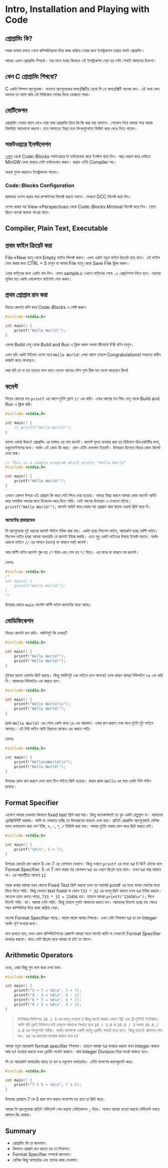 # Intro, Installation and Playing with Code

## প্রোগ্রামিং কি?

সহজ ভাষায় বলতে গেলে কম্পিউটারকে দিয়ে কাজ করিয়ে নেয়ার জন্য ইনস্ট্রাকশন দেয়ার নামই প্রোগ্রামিং।

আমরা এখনে প্রোগ্রামিং শিখবো। তার মানে হচ্ছে কিভাবে এই ইনস্ট্রাকশন দেয়া হয় সেটা শেখাই আমাদের উদ্দেশ্য।

## কেন C প্রোগ্রামিং শিখবো?

C একটা সিম্পল ল্যাংগুয়েজ। অন্যান্য ল্যাংগুয়েজের কমপ্লেক্সিটির থেকে সি তে কমপ্লেক্সিটি অনেক কম। এই কথা কেন বললাম তা আশা করি এই সিরিজের শেষের দিকে বোঝাতে পারব।

## মোটিভেশন

প্রোগ্রামিং শেখার আগে দেখে নেয়া যাক প্রোগ্রামিং দিয়ে কি কি করা যায় আসলে। শোকেস নিয়ে আমরা পরে আরো বিস্তারিত আলোচনা করবো। তবে আপাতত ইচ্ছা হলে লিংকগুলোতে ভিজিট করে দেখে নিতে পারেন।

## সফটওয়্যার ইনস্টলেশন
[এখান](http://www.codeblocks.org/downloads/binaries) থেকে Code::Blocks সফটওয়্যার টা ডাউনলোড করে ইনস্টল করে নিন। আর খেয়াল করে যেটাতে MinGW লেখা থাকবে সেটা ডাউনলোড করুন। কারন এইটা Compiler সহ।

অথবা গুগল করলেও ইনস্ট্রাকশন পাবেন।

### Code::Blocks Configuration

প্রথমবার ওপেন করার পরে কম্পাইলার সিলেক্ট করতে বলবে। সেখানে GCC সিলেক্ট করে নিন।

ওপেন করার পর View->Perspectives থেকে Code::Blocks Minimal সিলেক্ট করে নিন। তাতে স্ক্রিনে অনেক জায়গা পাওয়া যাবে।

## Compiler, Plain Text, Executable
<!-- TODO: -->

## প্রথম ফাইল ক্রিয়েট করা

File->New ম্যানু থেকে Empty ফাইল সিলেক্ট করুন। এখন একটা নতুন ফাইল ক্রিয়েট হয়ে যাবে। এই ফাইল সেভ করার জন্য CTRL + S চাপুন বা আবার File ম্যানু থেকে Save File ক্লিক করুন।

এবার ফাইলের জন্য একটা নাম দিন। যেমন sample.c এখানে ফাইলের শেষে `.c` এক্সটেনশন দিতে হবে। তারপর সুবিধা মত একটা লোকেশনে ফাইলটা সেভ করুন।

## প্রথম প্রোগ্রাম রান করা

নিচের কোডটা কপি করে Code::Blocks এ পেস্ট করুন।
‍‍‍
```c
#include <stdio.h>

int main() {
    printf("Hello World!");
}
```

এরপর Build মেনু থেকে Build and Run এ ক্লিক করুন অথবা কীবোর্ডে F9 বাটন চাপুন।

এখন যদি একটা উইন্ডো ওপেন হয়ে `Hello World!` লেখা আসে তাহলে Congratulations! সবচেয়ে কঠিন কাজটা করে ফেলছেন।

আর যদি তা না হয় তাহলে ভাল ভাবে দেখেন আগের স্টেপ গুলা ঠিক মত ফলো করেছেন কিনা!


## কমেন্ট

নিচের কোডের মত `printf` এর আগে দুইটা স্ল্যাশ `//` এড করি। এবার আগের মত বিল্ড মেনু থেকে Build and Run এ ক্লিক করি। 

```c
#include <stdio.h>

int main() {
    // printf("Hello World!");
}
```

হ্যালো ওয়ার্ল্ড উধাও! প্রোগ্রামিং এর ভাষায় এর নাম কমেন্ট। কমেন্ট মূলত ব্যবহার করা হয় হিউম্যান রিডএবলিটির জন্য, ডকুমেন্টেশনের জন্য। অর্থাৎ এই কোড কি করে। কেন এইটা লেখলাম ইত্যাদি। উদাহরন হিসেবে নিচের কোড স্নিপেট দেখা যাক।

```c
// This is a simple program which prints "Hello World"
#include <stdio.h>

int main() {
    printf("Hello World!");
}
```
এখানে একদম উপরে এই প্রোগ্রাম কি করে সেটা লিখে দেয়া হয়েছে। আবার ইচ্ছা করলে আমরা কোড কমেন্ট আউট করে সাময়িক সময়ের জন্য ডিজেবল করে দিতে পারি। যেটা আগের উদাহরন এ দেখানো হইছে। ` printf("Hello World!");` কমেন্ট আউট করে দেয়ার পর প্রোগ্রাম আর হ্যালো ওয়ার্ল্ড প্রিন্ট করে নি।

### কমেন্টের প্রকারভেদ

সি ল্যাংগুয়েজে দুই ধরনের কমেন্ট স্টাইল ইউজ করা যায়। একটা হচ্চে সিংগেল লাইন, আরেকটা হচ্ছে মাল্টি লাইন। সিংগেল লাইন হচ্ছে আমরা অলরেডি যে কমেন্ট ইউজ করছি। এতে শুধু একটা লাইনের উপরে ইফেক্ট পড়বে। অর্থাৎ কোনো লাইনে ‍`//` এর সামনে (ডানে) যা থাকবে সবই কমেন্ট। 

আর মাল্টি লাইন কমেন্ট শুরু হয় `/*` দিয়ে এবং শেষ হয় `*/` দিয়ে। এর মাঝে যা থাকবে সব কমেন্ট।

যেমনঃ

```c
#include <stdio.h>
/*
int main() {
    printf("Hello World!");
}
*/
```
উপরের কোডে `main` অংশটা মাল্টি লাইন কমেন্টের মধ্যে আছে।

## মোডিফিকেশন

নিচের কোডটা রান করি। আউটপুট কি দেখায়?

```c
#include <stdio.h>

int main() {
    printf("Hello World!");
    printf("Hello World!");
}
```

দুইবার হ্যালো ওয়ার্লড প্রিন্ট করছে। কিন্তু আউটপুট এক লাইনে চলে আসছে! ওকে কারন আমরা নিউলাইন `\n` এড করি নি। আমাদের নিউলাইন এড করতে হবে।

```c
#include <stdio.h>

int main() {
    printf("Hello World!\n");
    printf("Hello World!");
}
```

প্রথম `Hello World!` এর শেষে একটা করে `\n` এড করলাম। এবার রান করলে দেখা যাবে দুইটা দুই লাইনে আসছে। এই নিউ লাইন আমি ইচ্ছমত মাঝেও এড করতে পারি।

যেমনঃ

```c
#include <stdio.h>

int main() {
    printf("Hello\nWorld!\n");
    printf("Hello World!");
}
```

উপরের কোড রান করলে দেখা যাবে তিন লাইনে প্রিন্ট হয়েছে। কারন প্রথম `Hello` এর পরে একটা নিউ লাইন রয়েছে।


## Format Specifier

এতক্ষণ আমরা দেখলাম কিভাবে fixed text প্রিন্ট করা যায়। কিন্তু অনেকসময়ই তা খুব একটা হেল্পফুল না। আমাদের ফ্লেক্সিবিলিটি দরকার। আমি যা বোঝাতে চাচ্ছি তা উদাহরনের মাধ্যমে দেখা যাক। প্রতিটা প্রোগ্রামিং ল্যাংগুয়েজই বেসিক ম্যাথ অপারেশন করা বেশ ইজি, `+`, `-`, `*`, `/` ইজিলি করা যায়। আমরা দুইটা নাম্বার যোগ করে প্রিন্ট করতে চাই।

```c
#include <stdio.h>

int main() {
    printf("%d\n", 5 + 7);
}
```

উপরের কোডটা রান করলে 5 এবং 7 এর যোগফল দেখাবে। কিন্তু ওখানে `printf` এর মধ্যে `%d` টা কি?
এটাকে বলে Format Specifier. 5 এব 7 যোগ করার পর যোগফল `%d` এর এখনে রিপ্লেস হয়ে যাবে। তখন `%d` আর থাকবে না। এর পরবর্তীতে আসবে `12`

সহজ কথায় আমরা যখন কোনো Fixed Text প্রিন্ট করবো তখন তা সরাসরি printf এর মধ্যে ডাবল কোটের মধ্যে লিখে দিতে পারি। কিন্তু যেখানে text fixed না যেমন `733 * 32` এর ভ্যালু প্রিন্ট করবো তখন `%d` ইউজ করবো। অনেকে হয়ত বলতে পারো, `733 * 32 = 23456` হয়। তাহলে আমরা `printf("23456\n");` লিখে দিলেই পারি। হ্যা। আমরা সেটা পারি। কিন্তু তাহলে গুনটা আমাদের করতে হল। আমাদের উদ্দেশ্য হচ্ছে যত ক্ষেত্রে সম্বব কম্পিউটার দিয়ে কাজ করিয়ে নেয়া।

অনেক Format Specifier আছে। আস্তে আস্তে আমরা শিখবো। এখন যেটা শিখলাম `%d` তা হল Integer অর্থাৎ পূর্ণ সংখ্যার জন্য।

মনে রাখতে হবে, যখন কোন কম্পিউটেশনের রেজাল্ট আমরা সাথে সাথেই জানি না সেখানেই Format Specifier ব্যবহার করবো। যাতে সেটা রিপ্লেস করে আমরা যা চাই তা আসে।


## Arithmetic Operators

ওকে, এবার কিছু গুন ভাগ করে দেখা যাক।

```c
#include <stdio.h>

int main() {
    printf("5 + 7 = %d\n", 5 + 7);
    printf("9 - 3 = %d\n", 9 - 3);
    printf("6 * 7 = %d\n", 6 * 7);
    printf("9 / 3 = %d\n", 9 / 3);
}
```

> ইন্টেজার ডিভিশনঃ `10 / 3` এর ভ্যালু দেখাবে `3` কিন্তু কেন? কারন এখানে 10 এবং 3 দুইটাই ইন্টেজার। আমি যদি ফ্লোট ডিভিশন চাই তাহলে আমাকে লিখতে হবে `10 / 3.0` বা `10.0 / 3` অথবা `10.0 / 3.0` এর সবগুলোই সঠিক। অর্থাৎ কমপক্ষে একটি ভ্যালু ফ্লোটিং পয়েন্ট হতে হবে। কিন্তু তাতেই ঝামেলা শেষ নয়। `%d` এর জায়গায় ব্যবহার করতে হবে `%f`

আমরা নতুন আরেকটা format specifier শিখলাম। তাহলে আমরা `%d` ব্যবহার করবো যখন Integer থাকবে আর `%f` ব্যবহার করবো যখন ফ্লোটিং পয়েন্ট থাকবে। আর Integer Division নিয়ে সতর্ক থাকতে হবে।

সি তে আরেকটা অপারেটর আছে তা হল `%` মডুলাস অপারেটর। এইটা ভাগশেষ ক্যালকুলেট করে।

```c
#include <stdio.h>

int main() {
    printf("7 % 5 = %d\n", 7 % 5);
}
```

উপরের প্রোগ্রামে 7 কে 5 দ্বারা ভাগ করলে ভাগশেষ যত হবে তা প্রিন্ট করে।

আমরা সি ল্যাংগুয়েজে প্রতিটা স্টেটমেন্ট শেষ করবো সেমিকোলন `;` দিয়ে। সামনে আমরা ব্যাখ্যা করবো স্টেটমেন্ট বলতে আসলে কি বোঝায়।

## Summary

- প্রোগ্রামিং কি তা জানলাম।
- কিভাবে প্রোগ্রাম রান করতে হয় তা শিখলাম।
- Format Specifier সম্পর্কে জানলাম।
- বেসিক কিছু অপারেটর এবং তাদের কাজ দেখলাম।